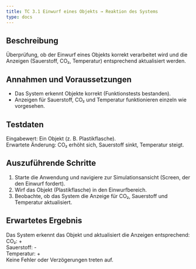 ```yaml
---
title: TC 3.1 Einwurf eines Objekts → Reaktion des Systems
type: docs
---
```

## Beschreibung
Überprüfung, ob der Einwurf eines Objekts korrekt verarbeitet wird und die Anzeigen (Sauerstoff, CO₂, Temperatur) entsprechend aktualisiert werden.

## Annahmen und Voraussetzungen
- Das System erkennt Objekte korrekt (Funktionstests bestanden).
- Anzeigen für Sauerstoff, CO₂ und Temperatur funktionieren einzeln wie vorgesehen.

## Testdaten
Eingabewert: Ein Objekt (z. B. Plastikflasche).  
Erwartete Änderung: CO₂ erhöht sich, Sauerstoff sinkt, Temperatur steigt.

## Auszuführende Schritte
1. Starte die Anwendung und navigiere zur Simulationsansicht (Screen, der den Einwurf fordert).
2. Wirf das Objekt (Plastikflasche) in den Einwurfbereich.
3. Beobachte, ob das System die Anzeige für CO₂, Sauerstoff und Temperatur aktualisiert.

## Erwartetes Ergebnis
Das System erkennt das Objekt und aktualisiert die Anzeigen entsprechend:  
CO₂: +  
Sauerstoff: -  
Temperatur: +  
Keine Fehler oder Verzögerungen treten auf.  

